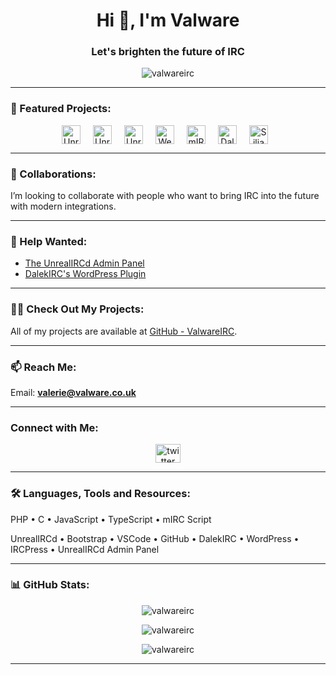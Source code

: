 <h1 align="center">Hi 👋, I'm Valware</h1>
<h3 align="center">Let's brighten the future of IRC</h3>

<p align="center">
  <img src="https://komarev.com/ghpvc/?username=valwareirc&label=Profile%20views&color=0e75b6&style=flat" alt="valwareirc" />
</p>

---
### 🔭 Featured Projects:
<div align="center" style="display: flex; flex-wrap: wrap; justify-content: center; gap: 10px;">
  <a href="https://github.com/ValwareIRC/unrealircd-conf-shl" target="_blank">
    <img src="https://img.shields.io/badge/UnrealIRCd%20Config%20VSCode%20Extension-1E90FF?style=flat&logo=github" alt="UnrealIRCd VSCode" height="30" />
  </a><br>
  <a href="https://github.com/ValwareIRC/valware-unrealircd-mods" target="_blank">
    <img src="https://img.shields.io/badge/UnrealIRCd%20Modules-1E90FF?style=flat&logo=github" alt="UnrealIRCd Modules" height="30" />
  </a><br>
  <a href="https://github.com/unrealircd/unrealircd-webpanel/" target="_blank">
    <img src="https://img.shields.io/badge/UnrealIRCd%20Admin%20Panel-1E90FF?style=flat&logo=github" alt="UnrealIRCd Admin Panel" height="30" />
  </a><br>
  <a href="https://github.com/unrealircd/unrealircd-webpanel-plugins/" target="_blank">
    <img src="https://img.shields.io/badge/UnrealIRCd%20Web%20Panel%20Plugins-1E90FF?style=flat&logo=github" alt="Web Panel Plugins" height="30" />
  </a><br>
  <a href="https://github.com/ValwareIRC/mIRC-Scripts" target="_blank">
    <img src="https://img.shields.io/badge/mIRC%20Scripts-red?style=flat&logo=github" alt="mIRC Scripts" height="30" />
  </a><br>
  <a href="https://github.com/DalekIRC/no-services" target="_blank">
    <img src="https://img.shields.io/badge/Dalek%20IRC%20no--services-2E8B57?style=flat&logo=github" alt="Dalek IRC no-services" height="30" />
  </a><br>
  <a href="https://github.com/DalekIRC/Silian" target="_blank">
    <img src="https://img.shields.io/badge/Silian%20Webchat%20Widget-DAA520?style=flat&logo=github" alt="Silian IRCv3 Webchat" height="30" />
  </a><br>
</div>

---

### 👯 Collaborations:
I’m looking to collaborate with people who want to bring IRC into the future with modern integrations.

---

### 🤝 Help Wanted:
- [The UnrealIRCd Admin Panel](https://github.com/unrealircd/unrealircd-webpanel/)
- [DalekIRC's WordPress Plugin](https://github.com/DalekIRC/dalek)

---

### 👨‍💻 Check Out My Projects:
All of my projects are available at [GitHub - ValwareIRC](https://github.com/ValwareIRC).

---

### 📫 Reach Me:
Email: **valerie@valware.co.uk**

---

### Connect with Me:

<p align="center">
  <a href="https://twitter.com/valwareirc" target="_blank">
    <img src="https://raw.githubusercontent.com/rahuldkjain/github-profile-readme-generator/master/src/images/icons/Social/twitter.svg" alt="twitter" height="30" width="40" />
  </a><br>
</p>

---

### 🛠️ Languages, Tools and Resources:
<p align="center">
  <p>PHP • C • JavaScript • TypeScript • mIRC Script</p>
  <p> UnrealIRCd • Bootstrap • VSCode • GitHub • DalekIRC • WordPress • IRCPress • UnrealIRCd Admin Panel</p>
  
</p>

---

### 📊 GitHub Stats:
<p align="center">
  <img src="https://github-readme-stats.vercel.app/api/top-langs?username=valwareirc&show_icons=true&locale=en&layout=compact" alt="valwareirc" />
</p>

<p align="center">
  <img src="https://github-readme-stats.vercel.app/api?username=valwareirc&show_icons=true&locale=en" alt="valwareirc" />
</p>

<p align="center">
  <img src="https://github-readme-streak-stats.herokuapp.com/?user=valwareirc" alt="valwareirc" />
</p>

---
